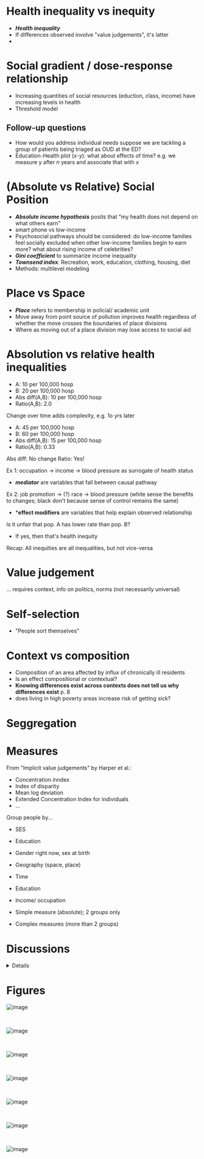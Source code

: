 # Health inequality vs inequity

- ***Health inequality*** 
- If differences observed involve "value judgements", it's latter
- 

# Social gradient / dose-response relationship


- Increasing quantities of social resources (eduction, class, income) have increasing levels in health
- Threshold model

## Follow-up questions

- How would you address individual needs suppose we are tackling a group of patients being triaged as OUD at the ED?
- Education-Health plot ($x$-$y$): what about effects of time? e.g. we measure y after $n$ years and associate that with $x$


 
 # (Absolute vs Relative) Social Position

- ***Absolute income hypothesis*** posits that "my health does not depend on what others earn"
- smart phone vs low-income
- Psychosocial pathways should be considered: do low-income families feel socially excluded when other low-income families begin to earn more? what about rising income of celebrities?
- ***Gini coefficient*** to summarize income inequality
- ***Townsend ind*ex**: Recreation, work, education, clothing, housing, diet
- Methods: multilevel modeling

# Place vs Space 
- ***Place*** refers to membership in policial/ academic unit
- Move away from point source of pollution improves health regardless of whether the move crosses the boundaries of place divisions
- Where as moving out of a place division may lose access to social aid

 # Absolution vs relative health inequalities

 - A: 10 per 100,000 hosp
 - B: 20 per 100,000 hosp
 - Abs diff(A,B): 10 per 100,000 hosp
 - Ratio(A,B): 2.0

Change over time adds complexity, e.g. 1o yrs later
- A: 45 per 100,000 hosp
- B: 60 per 100,000 hosp
- Abs diff(A,B): 15 per 100,000 hosp
- Ratio(A,B): 0.33

Abs diff: No change
Ratio: Yes!

Ex 1: occupation -> income -> blood pressure as surrogate of health status
- ***mediator*** are variables that fall between causal pathway

Ex 2: job promotion -> (?) race -> blood pressure (white sense the benefits to changes; black don't because sense of control remains the same)
- ***effect modifiers** are variables that help explain observed relationship

Is it unfair that pop. A has lower rate than pop. B?
- If yes, then that's health inequity

Recap: All inequities are all inequalities, but not vice-versa


# Value judgement

... requires context, info on politics, norms (not necessarily universal)


# Self-selection

- "People sort themselves"

# Context vs composition 

- Composition of an area affected by influx of chronically ill residents
- Is an effect compositional or contextual?
- **Knowing differences exist across contexts does not tell us why differences exist** p. 8
- does living in high poverty areas increase risk of getting sick?


# Seggregation

# Measures

From "Implicit value judgements" by Harper et al.:
- Concentration inndex
- Index of disparity
- Mean log deviation
- Extended Concentration Index for individuals
- ...


Group people by...

- SES
- Education
- Gender right now, sex at birth
- Geography (space, place)
- Time
- Education
- Income/ occupation


- Simple measure (absolute); 2 groups only
- Complex measures (more than 2 groups)


# Discussions

<details>
 
- Risk ratio ~= Odds ratio


Odds ratio (OR)
- 
- "weak but significant"
- OR~1; not probability; confusing for researchers
- Behaviour depend on how uncommon outcome is (higher prevalence)
- Generally not collaspible
- Not sensitive; overestimating health inequalties 
- Case control need the baseline risks to compare
- "OR overestimated the association when the prevalence is high"
- ***Should not be used to access health inequalities!!***


AI errors to cause patient harm
- subject to discrimination may be under-represented in the training data
- people with distinct characteristics are being merged together during data collection, when done without standards


</details>

# Figures


![image](https://github.com/user-attachments/assets/358bb225-8c1b-4869-a1ba-3346ae5c0d2c)

<br>

![image](https://github.com/user-attachments/assets/587a0f91-6e2d-45ec-8eee-e123442ea68b)

<br>

![image](https://github.com/user-attachments/assets/e2f3f5ce-9c9a-4c23-906f-3cafa5d8685b)

<br>

![image](https://github.com/user-attachments/assets/73c3ba9d-1396-4a33-85c4-1e7425f6522a)

<br>

![image](https://github.com/user-attachments/assets/6935821e-f05d-4307-a5df-010aa8498148)

<br>

![image](https://github.com/user-attachments/assets/158c65b8-9c92-47f8-a335-71e77e9d9a32)


<br>

![image](https://github.com/user-attachments/assets/b9c5e6a4-f62f-468a-a3a1-62e32ec7ef68)



